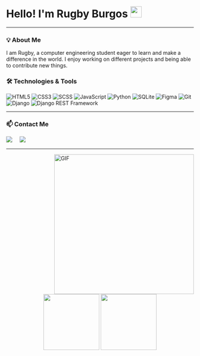 # Hello! I'm Rugby Burgos <img src="https://images.emojiterra.com/google/noto-emoji/unicode-15/animated/1f44b.gif" width="30px">

---

### 💡 About Me

I am Rugby, a computer engineering student eager to learn and make a difference in the world. I enjoy working on different projects and being able to contribute new things.


### 🛠️ Technologies & Tools

<p align="left">
  <img src="https://img.shields.io/badge/HTML5-E34F26?style=for-the-badge&logo=html5&logoColor=white" alt="HTML5">
  <img src="https://img.shields.io/badge/CSS3-1572B6?style=for-the-badge&logo=css3&logoColor=white" alt="CSS3">
  <img src="https://img.shields.io/badge/SCSS-CC6699?style=for-the-badge&logo=sass&logoColor=white" alt="SCSS">
  <img src="https://img.shields.io/badge/JavaScript-F7DF1E?style=for-the-badge&logo=javascript&logoColor=black" alt="JavaScript">
  <img src="https://img.shields.io/badge/Python-3776AB?style=for-the-badge&logo=python&logoColor=white" alt="Python">
  <img src="https://img.shields.io/badge/SQLite-003B57?style=for-the-badge&logo=sqlite&logoColor=white" alt="SQLite">
  <img src="https://img.shields.io/badge/Figma-F24E1E?style=for-the-badge&logo=figma&logoColor=white" alt="Figma">
  <img src="https://img.shields.io/badge/Git-F05032?style=for-the-badge&logo=git&logoColor=white" alt="Git">
  <img src="https://img.shields.io/badge/Django-092E20?style=for-the-badge&logo=django&logoColor=white" alt="Django">
  <img src="https://img.shields.io/badge/Django%20REST%20Framework-092E20?style=for-the-badge&logo=django" alt="Django REST Framework">
</p>

---

### 📫 Contact Me

<a href="https://www.linkedin.com/in/josue-burgos-6a3b17306/"><img src="https://img.shields.io/badge/linkedin-%230077B5.svg?&style=for-the-badge&logo=linkedin&logoColor=white" /></a>&nbsp;&nbsp;&nbsp;&nbsp;
<a href="mailto:jsueburgos@gmail.com"><img src="https://img.shields.io/badge/gmail-%23D14836.svg?&style=for-the-badge&logo=gmail&logoColor=white" /></a>&nbsp;&nbsp;&nbsp;&nbsp;
<hr>

<img align="right" width="375" alt="GIF" src="https://github.com/vimalverma558/vimalverma558/blob/v2/img/dino.gif" />

<p align= "center">
  <img height= "150" src="https://github-readme-stats.vercel.app/api?username=Rugby27&theme=react&show_icons=true&include_all_commits=true" />
  <img height= "150" src="https://github-readme-stats.vercel.app/api/top-langs/?username=Rugby27&theme=react&layout=compact" />
</p>


